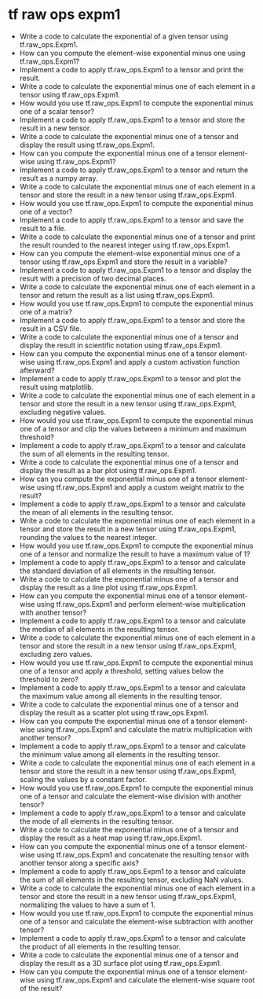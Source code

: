 # tf raw ops expm1

- Write a code to calculate the exponential of a given tensor using tf.raw_ops.Expm1.
- How can you compute the element-wise exponential minus one using tf.raw_ops.Expm1?
- Implement a code to apply tf.raw_ops.Expm1 to a tensor and print the result.
- Write a code to calculate the exponential minus one of each element in a tensor using tf.raw_ops.Expm1.
- How would you use tf.raw_ops.Expm1 to compute the exponential minus one of a scalar tensor?
- Implement a code to apply tf.raw_ops.Expm1 to a tensor and store the result in a new tensor.
- Write a code to calculate the exponential minus one of a tensor and display the result using tf.raw_ops.Expm1.
- How can you compute the exponential minus one of a tensor element-wise using tf.raw_ops.Expm1?
- Implement a code to apply tf.raw_ops.Expm1 to a tensor and return the result as a numpy array.
- Write a code to calculate the exponential minus one of each element in a tensor and store the result in a new tensor using tf.raw_ops.Expm1.
- How would you use tf.raw_ops.Expm1 to compute the exponential minus one of a vector?
- Implement a code to apply tf.raw_ops.Expm1 to a tensor and save the result to a file.
- Write a code to calculate the exponential minus one of a tensor and print the result rounded to the nearest integer using tf.raw_ops.Expm1.
- How can you compute the element-wise exponential minus one of a tensor using tf.raw_ops.Expm1 and store the result in a variable?
- Implement a code to apply tf.raw_ops.Expm1 to a tensor and display the result with a precision of two decimal places.
- Write a code to calculate the exponential minus one of each element in a tensor and return the result as a list using tf.raw_ops.Expm1.
- How would you use tf.raw_ops.Expm1 to compute the exponential minus one of a matrix?
- Implement a code to apply tf.raw_ops.Expm1 to a tensor and store the result in a CSV file.
- Write a code to calculate the exponential minus one of a tensor and display the result in scientific notation using tf.raw_ops.Expm1.
- How can you compute the exponential minus one of a tensor element-wise using tf.raw_ops.Expm1 and apply a custom activation function afterward?
- Implement a code to apply tf.raw_ops.Expm1 to a tensor and plot the result using matplotlib.
- Write a code to calculate the exponential minus one of each element in a tensor and store the result in a new tensor using tf.raw_ops.Expm1, excluding negative values.
- How would you use tf.raw_ops.Expm1 to compute the exponential minus one of a tensor and clip the values between a minimum and maximum threshold?
- Implement a code to apply tf.raw_ops.Expm1 to a tensor and calculate the sum of all elements in the resulting tensor.
- Write a code to calculate the exponential minus one of a tensor and display the result as a bar plot using tf.raw_ops.Expm1.
- How can you compute the exponential minus one of a tensor element-wise using tf.raw_ops.Expm1 and apply a custom weight matrix to the result?
- Implement a code to apply tf.raw_ops.Expm1 to a tensor and calculate the mean of all elements in the resulting tensor.
- Write a code to calculate the exponential minus one of each element in a tensor and store the result in a new tensor using tf.raw_ops.Expm1, rounding the values to the nearest integer.
- How would you use tf.raw_ops.Expm1 to compute the exponential minus one of a tensor and normalize the result to have a maximum value of 1?
- Implement a code to apply tf.raw_ops.Expm1 to a tensor and calculate the standard deviation of all elements in the resulting tensor.
- Write a code to calculate the exponential minus one of a tensor and display the result as a line plot using tf.raw_ops.Expm1.
- How can you compute the exponential minus one of a tensor element-wise using tf.raw_ops.Expm1 and perform element-wise multiplication with another tensor?
- Implement a code to apply tf.raw_ops.Expm1 to a tensor and calculate the median of all elements in the resulting tensor.
- Write a code to calculate the exponential minus one of each element in a tensor and store the result in a new tensor using tf.raw_ops.Expm1, excluding zero values.
- How would you use tf.raw_ops.Expm1 to compute the exponential minus one of a tensor and apply a threshold, setting values below the threshold to zero?
- Implement a code to apply tf.raw_ops.Expm1 to a tensor and calculate the maximum value among all elements in the resulting tensor.
- Write a code to calculate the exponential minus one of a tensor and display the result as a scatter plot using tf.raw_ops.Expm1.
- How can you compute the exponential minus one of a tensor element-wise using tf.raw_ops.Expm1 and calculate the matrix multiplication with another tensor?
- Implement a code to apply tf.raw_ops.Expm1 to a tensor and calculate the minimum value among all elements in the resulting tensor.
- Write a code to calculate the exponential minus one of each element in a tensor and store the result in a new tensor using tf.raw_ops.Expm1, scaling the values by a constant factor.
- How would you use tf.raw_ops.Expm1 to compute the exponential minus one of a tensor and calculate the element-wise division with another tensor?
- Implement a code to apply tf.raw_ops.Expm1 to a tensor and calculate the mode of all elements in the resulting tensor.
- Write a code to calculate the exponential minus one of a tensor and display the result as a heat map using tf.raw_ops.Expm1.
- How can you compute the exponential minus one of a tensor element-wise using tf.raw_ops.Expm1 and concatenate the resulting tensor with another tensor along a specific axis?
- Implement a code to apply tf.raw_ops.Expm1 to a tensor and calculate the sum of all elements in the resulting tensor, excluding NaN values.
- Write a code to calculate the exponential minus one of each element in a tensor and store the result in a new tensor using tf.raw_ops.Expm1, normalizing the values to have a sum of 1.
- How would you use tf.raw_ops.Expm1 to compute the exponential minus one of a tensor and calculate the element-wise subtraction with another tensor?
- Implement a code to apply tf.raw_ops.Expm1 to a tensor and calculate the product of all elements in the resulting tensor.
- Write a code to calculate the exponential minus one of a tensor and display the result as a 3D surface plot using tf.raw_ops.Expm1.
- How can you compute the exponential minus one of a tensor element-wise using tf.raw_ops.Expm1 and calculate the element-wise square root of the result?